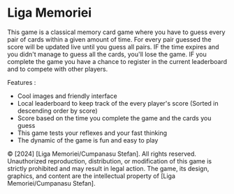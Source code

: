 # Liga Memoriei

 This game is a classical memory card game where you have to guess every pair of cards within a given amount of time.
 For every pair guessed the score will be updated live until you guess all pairs.
 IF the time expires and you didn't manage to guess all the cards, you'll lose the game.
 IF you complete the game you have a chance to register in the current leaderboard and to compete with other players.

 Features :
  - Cool images and friendly interface
  - Local leaderboard to keep track of the every player's score (Sorted in descending order by score)
  - Score based on the time you complete the game and the cards you guess
  - This game tests your reflexes and your fast thinking
  - The dynamic of the game is fun and easy to play





© [2024] [Liga Memoriei/Cumpanasu Stefan]. All rights reserved. Unauthorized reproduction, distribution, or modification of this game is strictly prohibited and may result in legal action. The game, its design, graphics, and content are the intellectual property of [Liga Memoriei/Cumpanasu Stefan].
